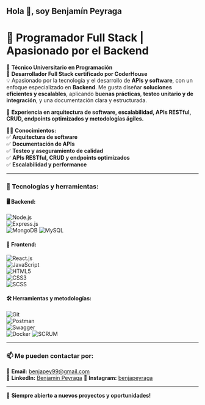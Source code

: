 ## Hola 👋, soy Benjamín Peyraga  

# 🚀 Programador Full Stack | Apasionado por el Backend  

📝 **Técnico Universitario en Programación**  
📝 **Desarrollador Full Stack certificado por CoderHouse**  
💡 Apasionado por la tecnología y el desarrollo de **APIs y software**, con un enfoque especializado en **Backend**. Me gusta diseñar **soluciones eficientes y escalables**, aplicando **buenas prácticas**, **testeo unitario y de integración**, y una documentación clara y estructurada.  

📌 **Experiencia en arquitectura de software, escalabilidad, APIs RESTful, CRUD, endpoints optimizados y metodologías ágiles.**  


👨‍💻 **Conocimientos:**  
✅ **Arquitectura de software**  
✅ **Documentación de APIs**  
✅ **Testeo y aseguramiento de calidad**  
✅ **APIs RESTful, CRUD y endpoints optimizados**  
✅ **Escalabilidad y performance**  

---

### 🔨 Tecnologías y herramientas:

#### 🖥️ Backend:  
![Node.js](https://img.shields.io/badge/Node.js-339933?style=for-the-badge&logo=nodedotjs&logoColor=white)  
![Express.js](https://img.shields.io/badge/Express.js-000000?style=for-the-badge&logo=express&logoColor=white)  
![MongoDB](https://img.shields.io/badge/MongoDB-47A248?style=for-the-badge&logo=mongodb&logoColor=white) 
![MySQL](https://img.shields.io/badge/MySQL-4479A1?style=for-the-badge&logo=mysql&logoColor=white)  

#### 🎨 Frontend:  
![React.js](https://img.shields.io/badge/React-61DAFB?style=for-the-badge&logo=react&logoColor=black)  
![JavaScript](https://img.shields.io/badge/JavaScript-F7DF1E?style=for-the-badge&logo=javascript&logoColor=black)  
![HTML5](https://img.shields.io/badge/HTML5-E34F26?style=for-the-badge&logo=html5&logoColor=white)  
![CSS3](https://img.shields.io/badge/CSS3-1572B6?style=for-the-badge&logo=css3&logoColor=white)  
![SCSS](https://img.shields.io/badge/SCSS-CC6699?style=for-the-badge&logo=sass&logoColor=white)  

#### 🛠️ Herramientas y metodologías:  
![Git](https://img.shields.io/badge/Git-F05032?style=for-the-badge&logo=git&logoColor=white)  
![Postman](https://img.shields.io/badge/Postman-FF6C37?style=for-the-badge&logo=postman&logoColor=white)  
![Swagger](https://img.shields.io/badge/Swagger-85EA2D?style=for-the-badge&logo=swagger&logoColor=black)  
![Docker](https://img.shields.io/badge/Docker-2496ED?style=for-the-badge&logo=docker&logoColor=white) 
![SCRUM](https://img.shields.io/badge/SCRUM-00A99D?style=for-the-badge&logo=scrumalliance&logoColor=white)  

---

### 📫 Me pueden contactar por:  
📧 **Email:** benjapey99@gmail.com  
💼 **LinkedIn:** [Benjamin Peyraga](https://www.linkedin.com/in/tu-perfil/](https://www.linkedin.com/in/benjamin-peyraga-53812a163/))  
🐙 **Instagram:** [benjapeyraga](https://github.com/tu-usuario](https://www.instagram.com/benjapeyraga/))  

---

🚀 **Siempre abierto a nuevos proyectos y oportunidades!**  

